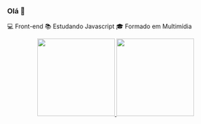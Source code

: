 ### Olá 👋

💻 Front-end
📚 Estudando Javascript
🎓 Formado em Multimídia


<div align="center">
  <a href="https://github.com/matheu46">
  <img height="180em" src="https://github-readme-stats.vercel.app/api?username=matheu46&show_icons=true&theme=dracula&include_all_commits=true&count_private=true"/>
  <img height="180em" src="https://github-readme-stats.vercel.app/api/top-langs/?username=matheu46&layout=compact&langs_count=7&theme=dracula"/>
</div>

<!--
**Matheu46/matheu46** is a ✨ _special_ ✨ repository because its `README.md` (this file) appears on your GitHub profile.

Here are some ideas to get you started:

- 🔭 I’m currently working on ...
- 🌱 I’m currently learning ...
- 👯 I’m looking to collaborate on ...
- 🤔 I’m looking for help with ...
- 💬 Ask me about ...
- 📫 How to reach me: ...
- 😄 Pronouns: ...
- ⚡ Fun fact: ...
-->
